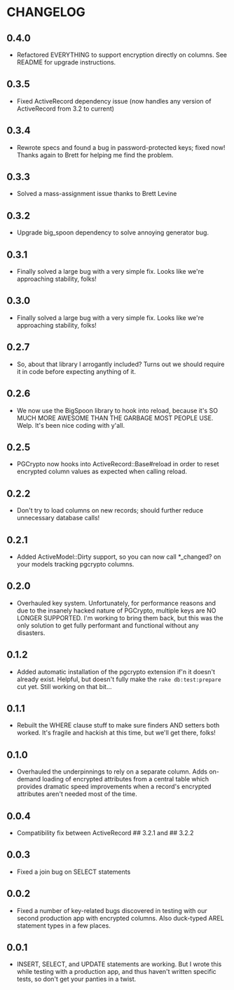 # CHANGELOG
## 0.4.0
- Refactored EVERYTHING to support encryption directly
  on columns. See README for upgrade instructions.

## 0.3.5
- Fixed ActiveRecord dependency issue (now handles any
  version of ActiveRecord from 3.2 to current)

## 0.3.4
- Rewrote specs and found a bug in password-protected keys;
  fixed now! Thanks again to Brett for helping me find the
  problem.

## 0.3.3
- Solved a mass-assignment issue thanks to Brett Levine

## 0.3.2
- Upgrade big_spoon dependency to solve annoying generator bug.

## 0.3.1
- Finally solved a large bug with a very simple fix. Looks
  like we're approaching stability, folks!

## 0.3.0
- Finally solved a large bug with a very simple fix. Looks
  like we're approaching stability, folks!

## 0.2.7
- So, about that library I arrogantly included? Turns out we
  should require it in code before expecting anything of it.

## 0.2.6
- We now use the BigSpoon library to hook into reload, because
  it's SO MUCH MORE AWESOME THAN THE GARBAGE MOST PEOPLE USE.
  Welp. It's been nice coding with y'all.

## 0.2.5
- PGCrypto now hooks into ActiveRecord::Base#reload in order to
  reset encrypted column values as expected when calling reload.

## 0.2.2
- Don't try to load columns on new records; should further reduce
  unnecessary database calls!

## 0.2.1
- Added ActiveModel::Dirty support, so you can now call *_changed?
  on your models tracking pgcrypto columns.

## 0.2.0
- Overhauled key system. Unfortunately, for performance reasons
  and due to the insanely hacked nature of PGCrypto, multiple keys
  are NO LONGER SUPPORTED. I'm working to bring them back, but
  this was the only solution to get fully performant and functional
  without any disasters.

## 0.1.2
- Added automatic installation of the pgcrypto extension if'n it
  doesn't already exist. Helpful, but doesn't fully make the
  `rake db:test:prepare` cut yet. Still working on that bit...

## 0.1.1
- Rebuilt the WHERE clause stuff to make sure finders AND setters
  both worked. It's fragile and hackish at this time, but we'll get
  there, folks!

## 0.1.0
- Overhauled the underpinnings to rely on a separate column. Adds
  on-demand loading of encrypted attributes from a central table
  which provides dramatic speed improvements when a record's
  encrypted attributes aren't needed most of the time.

## 0.0.4
- Compatibility fix between ActiveRecord ## 3.2.1 and ## 3.2.2

## 0.0.3
- Fixed a join bug on SELECT statements

## 0.0.2
- Fixed a number of key-related bugs discovered in testing with our
  second production app with encrypted columns. Also duck-typed AREL
  statement types in a few places.

## 0.0.1
- INSERT, SELECT, and UPDATE statements are working. But I wrote this
  while testing with a production app, and thus haven't written
  specific tests, so don't get your panties in a twist.
